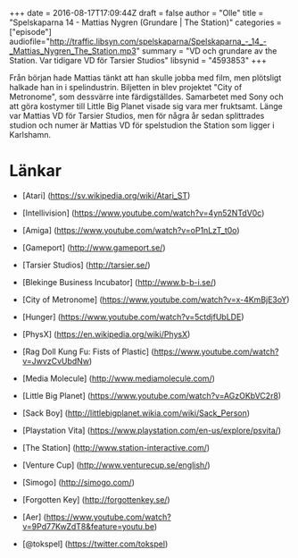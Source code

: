 +++
date = 2016-08-17T17:09:44Z
draft = false
author = "Olle"
title = "Spelskaparna 14 - Mattias Nygren (Grundare | The Station)"
categories = ["episode"]
audiofile="http://traffic.libsyn.com/spelskaparna/Spelskaparna_-_14_-_Mattias_Nygren_The_Station.mp3"
summary = "VD och grundare av the Station. Var tidigare VD för Tarsier Studios"
libsynid = "4593853"
+++

Från början hade Mattias tänkt att han skulle jobba med film, men
plötsligt halkade han in i spelindustrin. Biljetten in blev projektet
"City of Metronome", som dessvärre inte färdigställdes. Samarbetet med
Sony och att göra kostymer till Little Big Planet visade sig vara mer
fruktsamt. Länge var Mattias VD för Tarsier Studios, men för några år
sedan splittrades studion och numer är Mattias VD för spelstudion the
Station som ligger i Karlshamn.

# Länkar

* [Atari] (https://sv.wikipedia.org/wiki/Atari_ST)
* [Intellivision] (https://www.youtube.com/watch?v=4yn52NTdV0c)
* [Amiga] (https://www.youtube.com/watch?v=oP1nLzT_t0o)
* [Gameport] (http://www.gameport.se/)
* [Tarsier Studios] (http://tarsier.se/)
* [Blekinge Business Incubator] (http://www.b-b-i.se/)
* [City of Metronome] (https://www.youtube.com/watch?v=x-4KmBjE3oY)
* [Hunger] (https://www.youtube.com/watch?v=5ctdjfUbLDE)
* [PhysX] (https://en.wikipedia.org/wiki/PhysX)
* [Rag Doll Kung Fu: Fists of Plastic] (https://www.youtube.com/watch?v=JwvzCvUbdNw)
* [Media Molecule] (http://www.mediamolecule.com/)
* [Little Big Planet] (https://www.youtube.com/watch?v=AGzOKbVC2r8)
* [Sack Boy] (http://littlebigplanet.wikia.com/wiki/Sack_Person)
* [Playstation Vita] (https://www.playstation.com/en-us/explore/psvita/)
* [The Station] (http://www.station-interactive.com/)
* [Venture Cup] (http://www.venturecup.se/english/)
* [Simogo] (http://simogo.com/)
* [Forgotten Key] (http://forgottenkey.se/)
* [Aer] (https://www.youtube.com/watch?v=9Pd77KwZdT8&feature=youtu.be)

* [@tokspel] (https://twitter.com/tokspel)
